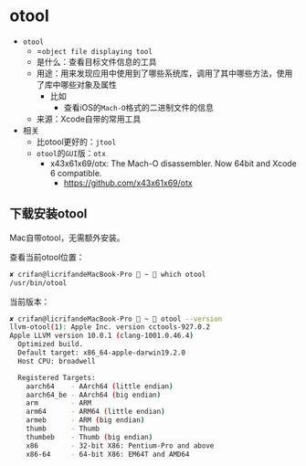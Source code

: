 # otool

* `otool`
  * =`object file displaying tool`
  * 是什么：查看目标文件信息的工具
  * 用途：用来发现应用中使用到了哪些系统库，调用了其中哪些方法，使用了库中哪些对象及属性
    * 比如
      * 查看iOS的`Mach-O`格式的二进制文件的信息
  * 来源：Xcode自带的常用工具
* 相关
  * 比otool更好的：`jtool`
  * `otool`的`GUI`版：`otx`
    * x43x61x69/otx: The Mach-O disassembler. Now 64bit and Xcode 6 compatible.
      * https://github.com/x43x61x69/otx

## 下载安装otool

Mac自带otool，无需额外安装。

查看当前otool位置：

```bash
✘ crifan@licrifandeMacBook-Pro  ~  which otool
/usr/bin/otool
```

当前版本：

```bash
✘ crifan@licrifandeMacBook-Pro  ~  otool --version
llvm-otool(1): Apple Inc. version cctools-927.0.2
Apple LLVM version 10.0.1 (clang-1001.0.46.4)
  Optimized build.
  Default target: x86_64-apple-darwin19.2.0
  Host CPU: broadwell

  Registered Targets:
    aarch64    - AArch64 (little endian)
    aarch64_be - AArch64 (big endian)
    arm        - ARM
    arm64      - ARM64 (little endian)
    armeb      - ARM (big endian)
    thumb      - Thumb
    thumbeb    - Thumb (big endian)
    x86        - 32-bit X86: Pentium-Pro and above
    x86-64     - 64-bit X86: EM64T and AMD64
```
